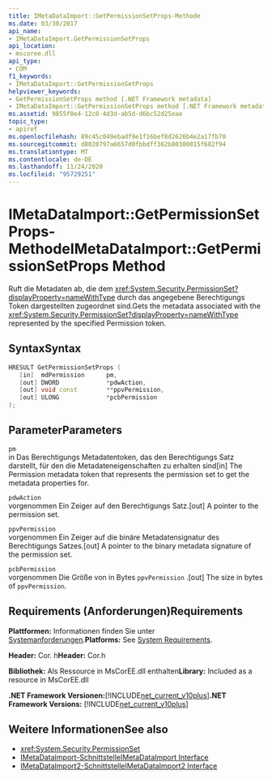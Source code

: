 ```yaml
---
title: IMetaDataImport::GetPermissionSetProps-Methode
ms.date: 03/30/2017
api_name:
- IMetaDataImport.GetPermissionSetProps
api_location:
- mscoree.dll
api_type:
- COM
f1_keywords:
- IMetaDataImport::GetPermissionSetProps
helpviewer_keywords:
- GetPermissionSetProps method [.NET Framework metadata]
- IMetaDataImport::GetPermissionSetProps method [.NET Framework metadata]
ms.assetid: 9855f0e4-12c0-4d3d-ab5d-d6bc52d25eae
topic_type:
- apiref
ms.openlocfilehash: 89c45c049ebadf9e1f16bef8d2626b4e2a17fb70
ms.sourcegitcommit: d8020797a6657d0fbbdff362b80300815f682f94
ms.translationtype: MT
ms.contentlocale: de-DE
ms.lasthandoff: 11/24/2020
ms.locfileid: "95729251"
---
```

# <a name="imetadataimportgetpermissionsetprops-method"></a><span data-ttu-id="5baf5-102">IMetaDataImport::GetPermissionSetProps-Methode</span><span class="sxs-lookup"><span data-stu-id="5baf5-102">IMetaDataImport::GetPermissionSetProps Method</span></span>

<span data-ttu-id="5baf5-103">Ruft die Metadaten ab, die dem <xref:System.Security.PermissionSet?displayProperty=nameWithType> durch das angegebene Berechtigungs Token dargestellten zugeordnet sind.</span><span class="sxs-lookup"><span data-stu-id="5baf5-103">Gets the metadata associated with the <xref:System.Security.PermissionSet?displayProperty=nameWithType> represented by the specified Permission token.</span></span>  
  
## <a name="syntax"></a><span data-ttu-id="5baf5-104">Syntax</span><span class="sxs-lookup"><span data-stu-id="5baf5-104">Syntax</span></span>  
  
```cpp  
HRESULT GetPermissionSetProps (  
   [in]  mdPermission      pm,  
   [out] DWORD             *pdwAction,
   [out] void const        **ppvPermission,
   [out] ULONG             *pcbPermission  
);  
```  
  
## <a name="parameters"></a><span data-ttu-id="5baf5-105">Parameter</span><span class="sxs-lookup"><span data-stu-id="5baf5-105">Parameters</span></span>  

 `pm`  
 <span data-ttu-id="5baf5-106">in Das Berechtigungs Metadatentoken, das den Berechtigungs Satz darstellt, für den die Metadateneigenschaften zu erhalten sind</span><span class="sxs-lookup"><span data-stu-id="5baf5-106">[in] The Permission metadata token that represents the permission set to get the metadata properties for.</span></span>  
  
 `pdwAction`  
 <span data-ttu-id="5baf5-107">vorgenommen Ein Zeiger auf den Berechtigungs Satz.</span><span class="sxs-lookup"><span data-stu-id="5baf5-107">[out] A pointer to the permission set.</span></span>  
  
 `ppvPermission`  
 <span data-ttu-id="5baf5-108">vorgenommen Ein Zeiger auf die binäre Metadatensignatur des Berechtigungs Satzes.</span><span class="sxs-lookup"><span data-stu-id="5baf5-108">[out] A pointer to the binary metadata signature of the permission set.</span></span>  
  
 `pcbPermission`  
 <span data-ttu-id="5baf5-109">vorgenommen Die Größe von in Bytes `ppvPermission` .</span><span class="sxs-lookup"><span data-stu-id="5baf5-109">[out] The size in bytes of `ppvPermission`.</span></span>  
  
## <a name="requirements"></a><span data-ttu-id="5baf5-110">Requirements (Anforderungen)</span><span class="sxs-lookup"><span data-stu-id="5baf5-110">Requirements</span></span>  

 <span data-ttu-id="5baf5-111">**Plattformen:** Informationen finden Sie unter [Systemanforderungen](../../get-started/system-requirements.md).</span><span class="sxs-lookup"><span data-stu-id="5baf5-111">**Platforms:** See [System Requirements](../../get-started/system-requirements.md).</span></span>  
  
 <span data-ttu-id="5baf5-112">**Header:** Cor. h</span><span class="sxs-lookup"><span data-stu-id="5baf5-112">**Header:** Cor.h</span></span>  
  
 <span data-ttu-id="5baf5-113">**Bibliothek:** Als Ressource in MsCorEE.dll enthalten</span><span class="sxs-lookup"><span data-stu-id="5baf5-113">**Library:** Included as a resource in MsCorEE.dll</span></span>  
  
 <span data-ttu-id="5baf5-114">**.NET Framework Versionen:**[!INCLUDE[net_current_v10plus](../../../../includes/net-current-v10plus-md.md)]</span><span class="sxs-lookup"><span data-stu-id="5baf5-114">**.NET Framework Versions:** [!INCLUDE[net_current_v10plus](../../../../includes/net-current-v10plus-md.md)]</span></span>  
  
## <a name="see-also"></a><span data-ttu-id="5baf5-115">Weitere Informationen</span><span class="sxs-lookup"><span data-stu-id="5baf5-115">See also</span></span>

- <xref:System.Security.PermissionSet>
- [<span data-ttu-id="5baf5-116">IMetaDataImport-Schnittstelle</span><span class="sxs-lookup"><span data-stu-id="5baf5-116">IMetaDataImport Interface</span></span>](imetadataimport-interface.md)
- [<span data-ttu-id="5baf5-117">IMetaDataImport2-Schnittstelle</span><span class="sxs-lookup"><span data-stu-id="5baf5-117">IMetaDataImport2 Interface</span></span>](imetadataimport2-interface.md)

